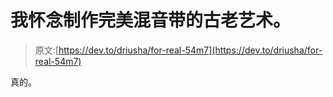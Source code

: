 # 我怀念制作完美混音带的古老艺术。

> 原文:[https://dev.to/driusha/for-real-54m7](https://dev.to/driusha/for-real-54m7)

真的。